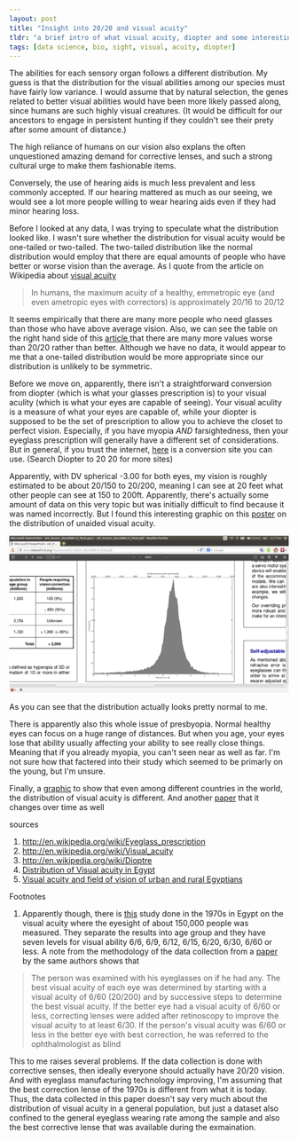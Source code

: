 ```yaml
---
layout: post
title: "Insight into 20/20 and visual acuity"
tldr: "a brief intro of what visual acuity, diopter and some interesting data"
tags: [data science, bio, sight, visual, acuity, diopter]
---
```


[1]: http://www.iovs.org/content/45/10/3458/F1.expansion.html
[1a]: http://en.wikipedia.org/wiki/Visual_acuity#Normal_vision
[1b]: http://en.wikipedia.org/wiki/Visual_acuity#Expression
[1c]: http://www.eye-sim.com/converter.html
[1d]: http://www.ncbi.nlm.nih.gov/pmc/articles/PMC1616205/
[1e]: http://www.ncbi.nlm.nih.gov/pmc/articles/PMC1616205/pdf/healthservrep00026-0041.pdf
[1f]: http://www.ncbi.nlm.nih.gov/pmc/articles/PMC2031704/
[1g]: http://www.ncbi.nlm.nih.gov/pmc/articles/PMC2031704/pdf/pubhealthreporig01071-0027.pdf
[1h]: http://www.vdwoxford.org/resources/AO_Poster_Nov2008-v3_final.pdf
[1j]: http://en.wikipedia.org/wiki/File:Refractive_errors_world_map_-_DALY_-_WHO2004.svg
[1k]: http://archopht.jamanetwork.com/article.aspx?articleid=424548

The abilities for each sensory organ follows a different distribution. My guess is that the distribution for the visual abilities among our species must have fairly low variance. I would assume that by natural selection, the genes related to better visual abilities would have been more likely passed along, since humans are such highly visual creatures. (It would be difficult for our ancestors to engage in persistent hunting if they couldn't see their prety after some amount of distance.)

The high reliance of humans on our vision also explans the often unquestioned amazing demand for corrective lenses, and such a strong cultural urge to make them fashionable items.

Conversely, the use of hearing aids is much less prevalent and less commonly accepted. If our hearing mattered as much as our seeing, we would see a lot more people willing to wear hearing aids even if they had minor hearing loss.

Before I looked at any data, I was trying to speculate what the distribution looked like. I wasn't sure whether the distribution for visual acuity would be one-tailed or two-tailed. The two-tailed distribution like the normal distribution would employ that there are equal amounts of people who have better or worse vision than the average. As I quote from the article on Wikipedia about [visual acuity][1a]

> In humans, the maximum acuity of a healthy, emmetropic eye (and even ametropic eyes with correctors) is approximately 20/16 to 20/12

It seems empirically that there are many more people who need glasses than those who have above average vision. Also, we can see the table on the right hand side of this [article ][1b] that there are many more values worse than 20/20 rather than better. Although we have no data, it would appear to me that a one-tailed distribution would be more appropriate since our distribution is unlikely to be symmetric.  

Before we move on, apparently, there isn't a straightforward conversion from diopter (which is what your glasses prescription is) to your visual aculity (which is what your eyes are capable of seeing). Your visual aculity is a measure of what your eyes are capable of, while your diopter is supposed to be the set of prescription to allow you to achieve the closet to perfect vision. Especially, if you have myopia *AND* farsightedness, then your eyeglass prescription will generally have a different set of considerations. But in general, if you trust the internet, [here][1c] is a conversion site you can use. (Search Diopter to 20 20 for more sites)

Apparently, with DV spherical -3.00 for both eyes, my vision is roughly estimated to be about 20/150 to 20/200, meaning I can see at 20 feet what other people can see at 150 to 200ft. Apparently, there's actually some amount of data on this very topic but was initially difficult to find because it was named incorrectly. But I found this interesting graphic on this [poster][1h] on the distribution of unaided visual acuity. 

<img src="/assets/images/dist_visual_acuity.png">

As you can see that the distribution actually looks pretty normal to me. 

There is apparently also this whole issue of presbyopia. Normal healthy eyes can focus on a huge range of distances. But when you age, your eyes lose that ability usually affecting your ability to see really close things. Meaning that if you already myopia, you can't seen near as well as far. I'm not sure how that factered into their study which seemed to be primarly on the young, but I'm unsure. 

Finally, a [graphic][1j] to show that even among different countries in the world, the distribution of visual acuity is different. And another [paper][1k] that it changes over time as well

sources

1. http://en.wikipedia.org/wiki/Eyeglass_prescription
2. http://en.wikipedia.org/wiki/Visual_acuity
3. http://en.wikipedia.org/wiki/Dioptre
4. [Distribution of Visual acuity in Egypt][1d]
5. [Visual acuity and field of vision of urban and rural Egyptians][1f]

Footnotes

1. Apparently though, there is [this][1d] study done in the 1970s in Egypt on the visual acuity where the eyesight of about 150,000 people was measured. They separate the results into age group and they have seven levels for visual ability 6/6, 6/9, 6/12, 6/15, 6/20, 6/30, 6/60 or less. A note from the methodology of the data collection from a [paper][1g] by the same authors shows that 

>The person was examined with his eyeglasses on if he had any. The best visual acuity of each eye was determined by starting with a visual acuity of 6/60 (20/200) and by successive steps to determine the best visual acuity. If the better eye had a visual acuity of 6/60 or less, correcting lenses were added after retinoscopy to improve the visual acuity to at least 6/30. If the person's visual acuity was 6/60 or less in the better eye with best correction, he was referred to the ophthalmologist as blind 

This to me raises several problems. If the data collection is done with corrective senses, then ideally everyone should actually have 20/20 vision. And with eyeglass manufacturing technology improving, I'm assuming that the best correction lense of the 1970s is different from what it is today. Thus, the data collected in this paper doesn't say very much about the distribution of visual acuity in a general population, but just a dataset also confined to the general eyeglass wearing rate among the sample and also the best corrective lense that was available during the exmaination.

